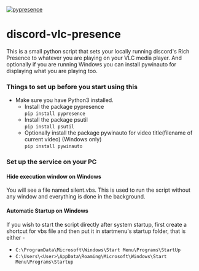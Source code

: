 [![pypresence](https://img.shields.io/badge/using-pypresence-00bb88.svg?style=for-the-badge&logo=discord&logoWidth=20)](https://github.com/qwertyquerty/pypresence)
# discord-vlc-presence
This is a small python script that sets your locally running discord's Rich Presence to whatever you are playing on your VLC media player. And optionally if you are running Windows you can install pywinauto for displaying what you are playing too.

### Things to set up before you start using this
* Make sure you have Python3 installed.
  * Install the package pypresence  
  `pip install pypresence`  
  * Install the package psutil  
  `pip install psutil`
  * Optionally install the package pywinauto for video title(filename of current video) (Windows only)  
  `pip install pywinauto`  
 

### Set up the service on your PC
#### Hide execution window on Windows
You will see a file named silent.vbs. This is used to run the script without any window and everything is done in the background. 

#### Automatic Startup on Windows
If you wish to start the script directly after system startup, first create a shortcut for vbs file and then put it in startmenu's startup folder, that is either -  
* `C:\ProgramData\Microsoft\Windows\Start Menu\Programs\StartUp`
* `C:\Users\<User>\AppData\Roaming\Microsoft\Windows\Start Menu\Programs\Startup`
